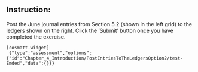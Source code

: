 ## Instruction:

Post the June journal entries from Section 5.2 (shown in the left grid) to the ledgers shown on the right. Click the ‘Submit’ button once you have completed the exercise.

```
[cosmatt-widget]
 {"type":"assessment","options":{"id":"Chapter_4_Introduction/PostEntriesToTheLedgersOption2/test-Emded","data":{}}} 
```
